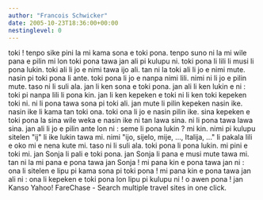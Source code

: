 ```yaml
---
author: "Francois Schwicker"
date: 2005-10-23T18:36:00+00:00
nestinglevel: 0
---
```

toki ! tenpo sike pini la mi kama sona e toki pona. tenpo suno ni la mi wile pana e pilin mi lon toki pona tawa jan ali pi kulupu ni. toki pona li lili li musi li pona lukin. toki ali li jo e nimi tawa ijo ali. tan ni la toki ali li jo e nimi mute. nasin pi toki pona li ante. toki pona li jo e nanpa nimi lili. nimi ni li jo e pilin mute. taso ni li suli ala. jan li ken sona e toki pona. jan ali li ken lukin e ni : toki pi nanpa lili li pona kin. jan li ken kepeken e toki ni li ken toki kepeken toki ni. ni li pona tawa sona pi toki ali. jan mute li pilin kepeken nasin ike. nasin ike li kama tan toki ona. toki ona li jo e nasin pilin ike. sina kepeken e toki pona la sina wile weka e nasin ike ni tan lawa sina. ni li pona tawa lawa sina. jan ali li jo e pilin ante lon ni : seme li pona lukin ? mi kin. nimi pi kulupu sitelen "ij" li ike lukin tawa mi. nimi "ijo, sijelo, mije, ..., Italija, ..." li pakala lili e oko mi e nena kute mi. taso ni li suli ala. toki pona li pona lukin. mi pini e toki mi. jan Sonja li pali e toki pona. jan Sonja li pana e musi mute tawa mi. tan ni la mi pana e pona tawa jan Sonja ! mi pana kin e pona tawa jan ni : ona li sitelen e lipu pi kama sona pi toki pona ! mi pana kin e pona tawa jan ali ni : ona li kepeken e toki pona lon lipu pi kulupu ni ! o awen pona ! jan Kanso Yahoo! FareChase - Search multiple travel sites in one click.